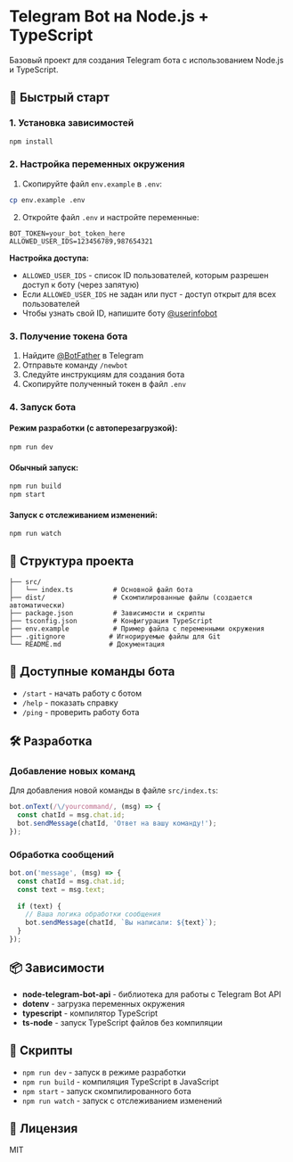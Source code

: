 # Telegram Bot на Node.js + TypeScript

Базовый проект для создания Telegram бота с использованием Node.js и TypeScript.

## 🚀 Быстрый старт

### 1. Установка зависимостей

```bash
npm install
```

### 2. Настройка переменных окружения

1. Скопируйте файл `env.example` в `.env`:
```bash
cp env.example .env
```

2. Откройте файл `.env` и настройте переменные:
```
BOT_TOKEN=your_bot_token_here
ALLOWED_USER_IDS=123456789,987654321
```

**Настройка доступа:**
- `ALLOWED_USER_IDS` - список ID пользователей, которым разрешен доступ к боту (через запятую)
- Если `ALLOWED_USER_IDS` не задан или пуст - доступ открыт для всех пользователей
- Чтобы узнать свой ID, напишите боту [@userinfobot](https://t.me/userinfobot)

### 3. Получение токена бота

1. Найдите [@BotFather](https://t.me/BotFather) в Telegram
2. Отправьте команду `/newbot`
3. Следуйте инструкциям для создания бота
4. Скопируйте полученный токен в файл `.env`

### 4. Запуск бота

#### Режим разработки (с автоперезагрузкой):
```bash
npm run dev
```

#### Обычный запуск:
```bash
npm run build
npm start
```

#### Запуск с отслеживанием изменений:
```bash
npm run watch
```

## 📁 Структура проекта

```
├── src/
│   └── index.ts          # Основной файл бота
├── dist/                 # Скомпилированные файлы (создается автоматически)
├── package.json          # Зависимости и скрипты
├── tsconfig.json         # Конфигурация TypeScript
├── env.example           # Пример файла с переменными окружения
├── .gitignore           # Игнорируемые файлы для Git
└── README.md            # Документация
```

## 🤖 Доступные команды бота

- `/start` - начать работу с ботом
- `/help` - показать справку
- `/ping` - проверить работу бота

## 🛠 Разработка

### Добавление новых команд

Для добавления новой команды в файле `src/index.ts`:

```typescript
bot.onText(/\/yourcommand/, (msg) => {
  const chatId = msg.chat.id;
  bot.sendMessage(chatId, 'Ответ на вашу команду!');
});
```

### Обработка сообщений

```typescript
bot.on('message', (msg) => {
  const chatId = msg.chat.id;
  const text = msg.text;
  
  if (text) {
    // Ваша логика обработки сообщения
    bot.sendMessage(chatId, `Вы написали: ${text}`);
  }
});
```

## 📦 Зависимости

- **node-telegram-bot-api** - библиотека для работы с Telegram Bot API
- **dotenv** - загрузка переменных окружения
- **typescript** - компилятор TypeScript
- **ts-node** - запуск TypeScript файлов без компиляции

## 🔧 Скрипты

- `npm run dev` - запуск в режиме разработки
- `npm run build` - компиляция TypeScript в JavaScript
- `npm start` - запуск скомпилированного бота
- `npm run watch` - запуск с отслеживанием изменений

## 📝 Лицензия

MIT
